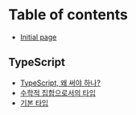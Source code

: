 # Table of contents

* [Initial page](README.md)

## TypeScript

* [TypeScript, 왜 써야 하나?](typescript/typescript.md)
* [수학적 집합으로서의 타입](typescript/typescript-type.md)
* [기본 타입](typescript/undefined.md)

